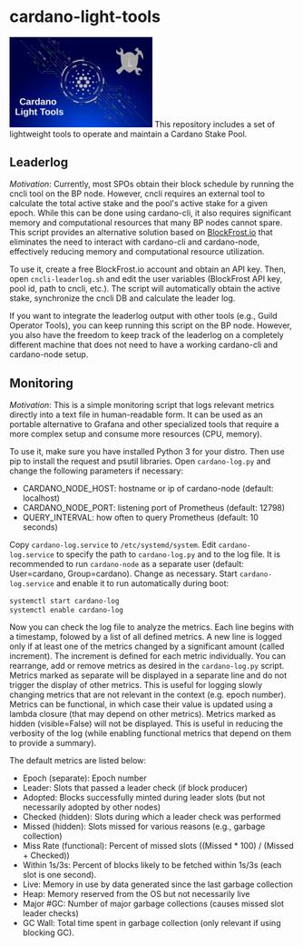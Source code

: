 # cardano-light-tools

<img src="image/logo.jpg" width="50%" height="50%" alt="Logo">
This repository includes a set of lightweight tools to operate and maintain a Cardano Stake Pool.

## Leaderlog

*Motivation*: Currently, most SPOs obtain their block schedule by running the cncli tool on the BP node. However, cncli requires
an external tool to calculate the total active stake and the pool's active stake for a given epoch. While this can be done using
cardano-cli, it also requires significant memory and computational resources that many BP nodes cannot spare. This script provides
an alternative solution based on [BlockFrost.io](https://blockfrost.io/) that eliminates the need to interact with cardano-cli
and cardano-node, effectively reducing memory and computational resource utilization.

To use it, create a free BlockFrost.io account and obtain an API key. Then, open `cncli-leaderlog.sh` and edit the user variables
(BlockFrost API key, pool id, path to cncli, etc.). The script will automatically obtain the active stake, synchronize the cncli
DB and calculate the leader log.

If you want to integrate the leaderlog output with other tools (e.g., Guild Operator Tools), you can keep running this script on
the BP node. However, you also have the freedom to keep track of the leaderlog on a completely different machine that does not
need to have a working cardano-cli and cardano-node setup.

## Monitoring

*Motivation*: This is a simple monitoring script that logs relevant metrics directly into a text file in human-readable form.
It can be used as an portable alternative to Grafana and other specialized tools that require a more complex setup and
consume more resources (CPU, memory).

To use it, make sure you have installed Python 3 for your distro. Then use pip to install the request and psutil libraries.
Open `cardano-log.py` and change the following parameters if necessary:

- CARDANO_NODE_HOST: hostname or ip of cardano-node (default: localhost)
- CARDANO_NODE_PORT: listening port of Prometheus (default: 12798)
- QUERY_INTERVAL: how often to query Prometheus (default: 10 seconds)

Copy `cardano-log.service` to `/etc/systemd/system`. Edit `cardano-log.service` to specify the path to `cardano-log.py` and to the
log file. It is recommended to run `cardano-node` as a separate user (default: User=cardano, Group=cardano). Change as necessary.
Start `cardano-log.service` and enable it to run automatically during boot:

```
systemctl start cardano-log
systemctl enable cardano-log
```

Now you can check the log file to analyze the metrics. Each line begins with a timestamp, folowed by a list of all defined metrics.
A new line is logged only if at least one of the metrics changed by a significant amount (called increment). The increment
is defined for each metric individually. You can rearrange, add or remove metrics as desired in the `cardano-log.py` script.
Metrics marked as separate will be displayed in a separate line and do not trigger the display of other metrics. This is useful
for logging slowly changing metrics that are not relevant in the context (e.g. epoch number). Metrics can be functional, in which
case their value is updated using a lambda closure (that may depend on other metrics). Metrics marked as hidden (visible=False)
will not be displayed. This is useful in reducing the verbosity of the log (while enabling functional metrics that depend on
them to provide a summary).

The default metrics are listed below:

- Epoch (separate): Epoch number
- Leader: Slots that passed a leader check (if block producer)
- Adopted: Blocks successfully minted during leader slots (but not necessarily adopted by other nodes)
- Checked (hidden): Slots during which a leader check was performed
- Missed (hidden): Slots missed for various reasons (e.g., garbage collection)
- Miss Rate (functional): Percent of missed slots ((Missed * 100) / (Missed + Checked))
- Within 1s/3s: Percent of blocks likely to be fetched within 1s/3s (each slot is one second).
- Live: Memory in use by data generated since the last garbage collection
- Heap: Memory reserved from the OS but not necessarily live
- Major #GC: Number of major garbage collections (causes missed slot leader checks)
- GC Wall: Total time spent in garbage collection (only relevant if using blocking GC).
